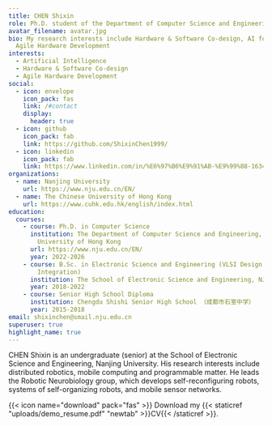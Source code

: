 ```yaml
---
title: CHEN Shixin
role: Ph.D. student of the Department of Computer Science and Engineering, CUHK
avatar_filename: avatar.jpg
bio: My research interests include Hardware & Software Co-design, AI for EDA,
  Agile Hardware Development
interests:
  - Artificial Intelligence
  - Hardware & Software Co-design
  - Agile Hardware Development
social:
  - icon: envelope
    icon_pack: fas
    link: /#contact
    display:
      header: true
  - icon: github
    icon_pack: fab
    link: https://github.com/ShixinChen1999/
  - icon: linkedin
    icon_pack: fab
    link: https://www.linkedin.com/in/%E6%97%B6%E9%91%AB-%E9%99%88-163401217/
organizations:
  - name: Nanjing University
    url: https://www.nju.edu.cn/EN/
  - name: The Chinese University of Hong Kong
    url: https://www.cuhk.edu.hk/english/index.html
education:
  courses:
    - course: Ph.D. in Computer Science
      institution: The Department of Computer Science and Engineering, The Chinese
        University of Hong Kong
      url: https://www.nju.edu.cn/EN/
      year: 2022-2026
    - course: B.Sc. in Electronic Science and Engineering (VLSI Design and System
        Integration)
      institution: The School of Electronic Science and Engineering, NJU
      year: 2018-2022
    - course: Senior High School Diploma
      institution: Chengdu Shishi Senior High School （成都市石室中学）
      year: 2015-2018
email: shixinchen@smail.nju.edu.cn
superuser: true
highlight_name: true
---
```

CHEN Shixin is an undergraduate (senior) at the School of Electronic Science and Engineering, Nanjing University. His research interests include distributed robotics, mobile computing and programmable matter. He leads the Robotic Neurobiology group, which develops self-reconfiguring robots, systems of self-organizing robots, and mobile sensor networks.

{{< icon name="download" pack="fas" >}} Download my {{< staticref "uploads/demo_resume.pdf" "newtab" >}}CV{{< /staticref >}}.
